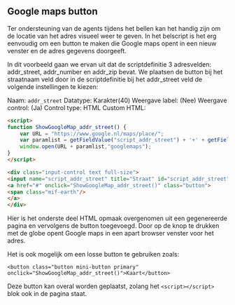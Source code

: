 ## Google maps button

Ter ondersteuning van de agents tijdens het bellen kan het handig zijn om de locatie van het adres visueel weer te geven. 
In het belscript is het erg eenvoudig om een button te maken die Google maps opent in een nieuw venster en de adres gegevens doorgeeft.

In dit voorbeeld gaan we ervan uit dat de scriptdefinitie 3 adresvelden: addr_street, addr_number en addr_zip bevat. 
We plaatsen de button bij het straatnaam veld door in de scriptdefinitie bij het addr_street veld de volgende instellingen te kiezen:

Naam: `addr_street`
Datatype: Karakter(40) 
Weergave label: (Nee)
Weergave control: (Ja)
Control type: HTML
Custom HTML:

``` html
<script>
function ShowGoogleMap_addr_street() {
	var URL = "https://www.google.nl/maps/place/";
	var paramlist = getFieldValue("script_addr_street") + '+' + getFieldValue("script_addr_zip") + '+' + getFieldValue("script_addr_city");
	window.open(URL + paramlist,"googlemaps");
} 
</script>

<div class="input-control text full-size">
<input name="script_addr_street" title="Straat" id="script_addr_street" type="text" ng-model="script_addr_street">
<a href="#" onclick="ShowGoogleMap_addr_street()" class="button">
<span class="mif-earth"/>
</a>
</div>
```

Hier is het onderste deel HTML opmaak overgenomen uit een gegenereerde pagina en vervolgens de button toegevoegd.
Door op de knop te drukken met de globe opent Google maps in een apart browser venster voor het adres.

Het is ook mogelijk om een losse button te gebruiken zoals:
```
<button class="button mini-button primary" onclick="ShowGoogleMap_addr_street()">Kaart</button>
```
Deze button kan overal worden geplaatst, zolang het `<script></script>` blok ook in de pagina staat.